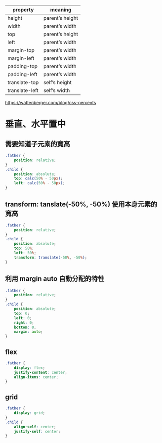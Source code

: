 
| property       | meaning         |
|----------------|-----------------|
| height         | parent’s height |
| width          | parent’s width  |
| top            | parent’s height |
| left           | parent’s width  |
| margin-top     | parent’s width  |
| margin-left    | parent’s width  |
| padding-top    | parent’s width  |
| padding-left   | parent’s width  |
| translate-top  | self’s height   |
| translate-left | self’s width    |

https://wattenberger.com/blog/css-percents


# 垂直、水平置中

## 需要知道子元素的寬高
```css
.father {
    position: relative;
}
.child {
    position: absolute;
    top: calc(50% - 50px);
    left: calc(50% - 50px);
}
```

## transform: tanslate(-50%, -50%) 使用本身元素的寬高

```css
.father {
    position: relative;
}
.child {
    position: absolute;
    top: 50%;
    left: 50%;
    transform: translate(-50%, -50%);
}
```

## 利用 margin auto 自動分配的特性
```css
.father {
    position: relative;
}
.child {
    position: absolute;
    top: 0;
    left: 0;
    right: 0;
    bottom: 0;
    margin: auto;
}
```

## flex 

```css
.father {
    display: flex;
    justify-content: center;
    align-items: center;
}
```

## grid
```css
.father {
    display: grid;
}
.child {
    align-self: center;
    justify-self: center;
}
```